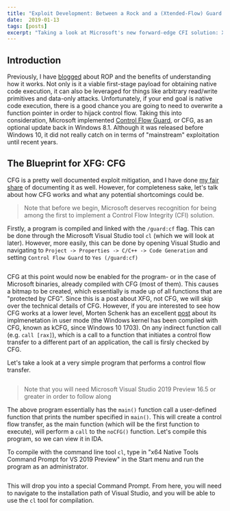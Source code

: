 ```yaml
---
title: "Exploit Development: Between a Rock and a (Xtended-Flow) Guard Place! Examining XFG"
date:  2019-01-13
tags: [posts]
excerpt: "Taking a look at Microsoft's new forward-edge CFI solution: Xtended Flow Guard"
---
```

Introduction
---
Previously, I have [blogged](https://connormcgarr.github.io/ROP2) about ROP and the benefits of understanding how it works. Not only is it a viable first-stage payload for obtaining native code execution, it can also be leveraged for things like arbitrary read/write primitives and data-only attacks. Unfortunately, if your end goal is native code execution, there is a good chance you are going to need to overwrite a function pointer in order to hijack control flow. Taking this into consideration, Microsoft implemented [Control Flow Guard](https://docs.microsoft.com/en-us/windows/win32/secbp/control-flow-guard), or CFG, as an optional update back in Windows 8.1. Although it was released before Windows 10, it did not really catch on in terms of "mainstream" exploitation until recent years.

The Blueprint for XFG: CFG
---

CFG is a pretty well documented exploit mitigation, and I have done [my fair share](https://www.crowdstrike.com/blog/state-of-exploit-development-part-1/) of documenting it as well. However, for completeness sake, let's talk about how CFG works and what any potential shortcomings could be.

> Note that before we begin, Microsoft deserves recognition for being among the first to implement a Control Flow Integrity (CFI) solution.

Firstly, a program is compiled and linked with the `/guard:cf` flag. This can be done through the Microsoft Visual Studio tool `cl` (which we will look at later). However, more easily, this can be done by opening Visual Studio and navigating to `Project -> Properties -> C/C++ -> Code Generation` and setting `Control Flow Guard` to `Yes (/guard:cf)`



<img src="{{ site.url }}{{ site.baseurl }}/images/XFG1.png" alt="">

CFG at this point would now be enabled for the program- or in the case of Microsoft binaries, already compiled with CFG (most of them). This causes a bitmap to be created, which essentially is made up of all functions that are "protected by CFG". Since this is a post about XFG, not CFG, we will skip over the technical details of CFG. However, if you are interested to see how CFG works at a lower level, Morten Schenk has an excellent [post](https://improsec.com/tech-blog/bypassing-control-flow-guard-in-windows-10) about its implmenetation in user mode (the Windows kernel has been compiled with CFG, known as kCFG, since Windows 10 1703). On any indirect function call (e.g. `call [rax]`), which is a call to a function that initiates a control flow transfer to a different part of an application, the call is firsly checked by CFG.

Let's take a look at a very simple program that performs a control flow transfer.

<img src="{{ site.url }}{{ site.baseurl }}/images/XFG2.png" alt="">

> Note that you will need Microsoft Visual Studio 2019 Preview 16.5 or greater in order to follow along

The above program essentially has the `main()` function call a user-defined function that prints the number specified in `main()`. This will create a control flow transfer, as the main function (which will be the first function to execute), will perform a `call` to the `noCFG()` function. Let's compile this program, so we can view it in IDA.

To compile with the command line tool `cl`, type in "x64 Native Tools Command Prompt for VS 2019 Preview" in the Start menu and run the program as an administrator.

<img src="{{ site.url }}{{ site.baseurl }}/images/XFG3.png" alt="">

This will drop you into a special Command Prompt. From here, you will need to navigate to the installation path of Visual Studio, and you will be able to use the `cl` tool for compilation.

<img src="{{ site.url }}{{ site.baseurl }}/images/XFG4.png" alt="">
